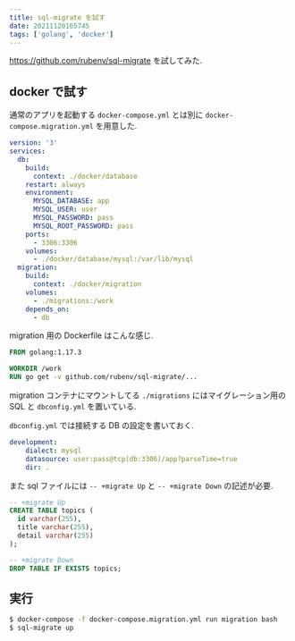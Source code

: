 ```yaml
---
title: sql-migrate を試す
date: 20211120165745
tags: ['golang', 'docker']
---
```


https://github.com/rubenv/sql-migrate を試してみた.

## docker で試す
通常のアプリを起動する `docker-compose.yml` とは別に `docker-compose.migration.yml` を用意した.
```yml
version: '3'
services:
  db:
    build:
      context: ./docker/database
    restart: always
    environment:
      MYSQL_DATABASE: app
      MYSQL_USER: user
      MYSQL_PASSWORD: pass
      MYSQL_ROOT_PASSWORD: pass
    ports:
      - 3306:3306
    volumes:
      - ./docker/database/mysql:/var/lib/mysql
  migration:
    build:
      context: ./docker/migration
    volumes:
      - ./migrations:/work
    depends_on:
      - db
```

migration 用の Dockerfile はこんな感じ.
```Dockerfile
FROM golang:1.17.3

WORKDIR /work
RUN go get -v github.com/rubenv/sql-migrate/...
```

migration コンテナにマウントしてる `./migrations` にはマイグレーション用の SQL と `dbconfig.yml` を置いている.

`dbconfig.yml` では接続する DB の設定を書いておく.
```yml
development:
    dialect: mysql
    datasource: user:pass@tcp(db:3306)/app?parseTime=true
    dir: .
```

また sql ファイルには `-- +migrate Up` と `-- +migrate Down` の記述が必要.
```sql
-- +migrate Up
CREATE TABLE topics (
  id varchar(255),
  title varchar(255),
  detail varchar(255)
);

-- +migrate Down
DROP TABLE IF EXISTS topics;
```

## 実行
```bash
$ docker-compose -f docker-compose.migration.yml run migration bash
$ sql-migrate up
```
